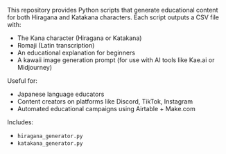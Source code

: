 This repository provides Python scripts that generate educational content for both Hiragana and Katakana characters. Each script outputs a CSV file with:

- The Kana character (Hiragana or Katakana)
- Romaji (Latin transcription)
- An educational explanation for beginners
- A kawaii image generation prompt (for use with AI tools like Kae.ai or Midjourney)

Useful for:
- Japanese language educators
- Content creators on platforms like Discord, TikTok, Instagram
- Automated educational campaigns using Airtable + Make.com

Includes:
- `hiragana_generator.py`
- `katakana_generator.py`
